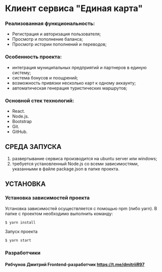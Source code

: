 # Клиент сервиса "Единая карта"

### Реализованная функциональность:

* Регистрация и авторизация пользователя;
* Просмотр и пополнение баланса;
* Просмотр истории пополнений и переводов;
   
### Особенность проекта:

* интеграция муниципальных предприятий и партнеров в единую систему;
* система бонусов и поощрений;
* возможность привязки несколько карт к одному аккаунту;
* автоматическая генерация туристических маршрутов;

### Основной стек технологий:
* React.
* Node.js.
* Bootstrap
* Git.
* GitHub.

## СРЕДА ЗАПУСКА

1. развертывание сервиса производится на ubuntu server или windows;
2. требуется установленный Node.js со всеми зависимостями, 
   указанными в файле package.json в папке проекта.

## УСТАНОВКА

### Установка зависимостей проекта

Установка зависимостей осуществляется с помощью npm (либо yarn). В папке с проектом необходимо выполнить команду:

``` bash
$ yarn install
```

Запуск проекта

``` bash
$ yarn start
```

### Разработчики

#### Рябчунов Дмитрий Frontend-разработчик https://t.me/dmitriiR97